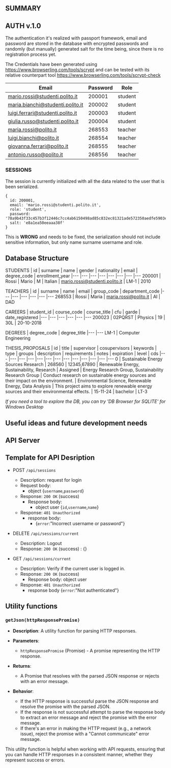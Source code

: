 ## SUMMARY



## AUTH v.1.0

The authentication it's realized with passport framework, email and password are stored in the database with encrypted passwords and randomly (but manually) generated salt for the time being, since there is no registration process yet.

The Credentials have been generated using https://www.browserling.com/tools/scrypt
and can be tested with its relative counterpart tool https://www.browserling.com/tools/scrypt-check


|   Email                     |   Password    |   Role   |
|-----------------------------|---------------|---------|
| mario.rossi@studenti.polito.it       | 200001        | student |
| maria.bianchi@studenti.polito.it     | 200002        | student |
| luigi.ferrari@studenti.polito.it     | 200003        | student |
| giulia.russo@studenti.polito.it      | 200004        | student |
| maria.rossi@polito.it       | 268553        | teacher |
| luigi.bianchi@polito.it     | 268554        | teacher |
| giovanna.ferrari@polito.it  | 268555        | teacher |
| antonio.russo@polito.it     | 268556        | teacher |


### SESSIONS

The session is currently initialized with all the data related to the user that is been serialized.
```
{
  id: 200001,
  email: 'mario.rossi@studenti.polito.it',
  role: 'student',
  password: '78a9b43f33c457b3f12446c7cc4ab6150498ad85c832ec81321ade572350aedfe5903e2cd6252db2b154a747d3a6c2e60a1db3f4578c1f53ccdc96fafcbd9df5',
  salt: 'e8a1ea50eeaaa38f'
}
```

This is **WRONG** and needs to be fixed, the serialization should not include sensitive information, but only name surname username and role.

## Database Structure

STUDENTS
| id  | surname  | name | gender | nationality | email | degree_code | enrollment_year
|---  |---    |---  |--- |--- |--- |--- |---
200001 | Rossi | Mario | M | Italian | <mario.rossi@studenti.polito.it> | LM-1 | 2010

TEACHERS
| id  | surname  | name | email | group_code | department_code
|---  |---    |---  |--- |--- |---
268553 | Rossi | Maria | <maria.rossi@polito.it> | AI | DAD

CAREERS
| student_id  | course_code  | course_title | cfu | garde | date_registered
|---  |---    |---  |--- |--- |---
200023 | 02PQRST | Physics | 19 | 30L | 20-10-2018

DEGREES
| degree_code | degree_title
|---  |---
LM-1 | Computer Engineering

THESIS_PROPOSALS
| id  | title  | supervisor | cosupervisors | keywords | type | groups | description | requirements | notes | expiration | level | cds
|---  |---    |---  |--- |--- |--- |--- |--- |--- |--- |--- |--- |---
0 | Sustainable Energy Sources Research | 268560 | 12345,67890 | Renewable Energy, Sustainability, Research | Assigned | Energy Research Group, Sustainability Research Group | Conduct research on sustainable energy sources and their impact on the environment. | Environmental Science, Renewable Energy, Data Analysis | This project aims to explore renewable energy sources and their environmental effects. | 15-11-24 | bachelor | LT-3


*If you need a tool to explore the DB, you can try 'DB Browser for SQLITE' for Windows Desktop*


## Useful ideas and future development needs

## API Server

## Template for API Desription

- POST `/api/sessions`
  - Description: request for login
  - Request body:
    - object {`username`,`password`}
  - Response: `200 OK` (success)
    - Response body:
      - object user {`id`,`username`,`name`}
  - Response: `401 Unauthorized`
    - response body:
      - {`error`:"Incorrect username or password"}

- DELETE `/api/sessions/current`
  - Description: Logout
  - Response: `200 OK` (success) : {}

- GET `/api/sessions/current`
  - Description: Verify if the current user is logged in.
  - Response: `200 OK` (success)
    - Response body: object user
  - Response: `401 Unauthorized`
    - response body {`error`:"Not authenticated"}

## Utility functions
### `getJson(httpResponsePromise)`
- **Description**: A utility function for parsing HTTP responses.
- **Parameters**:
  - `httpResponsePromise` (Promise) - A promise representing the HTTP response.

- **Returns**:
  - A Promise that resolves with the parsed JSON response or rejects with an error message.

- **Behavior**:
  - If the HTTP response is successful parse the JSON response and resolve the promise with the parsed JSON.
  - If the response is not successful attempt to parse the response body to extract an error message and reject the promise with the error message.
  - If there's an error in making the HTTP request (e.g., a network issue), reject the promise with a "Cannot communicate" error message.
  
  

This utility function is helpful when working with API requests, ensuring that you can handle HTTP responses in a consistent manner, whether they represent success or errors.

